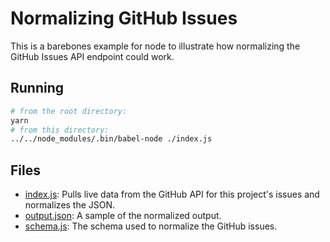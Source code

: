 # Normalizing GitHub Issues

This is a barebones example for node to illustrate how normalizing the GitHub Issues API endpoint could work.

## Running

```sh
# from the root directory:
yarn
# from this directory:
../../node_modules/.bin/babel-node ./index.js
```

## Files

* [index.js](/examples/github/index.js): Pulls live data from the GitHub API for this project's issues and normalizes the JSON.
* [output.json](/examples/github/output.json): A sample of the normalized output.
* [schema.js](/examples/github/schema.js): The schema used to normalize the GitHub issues.